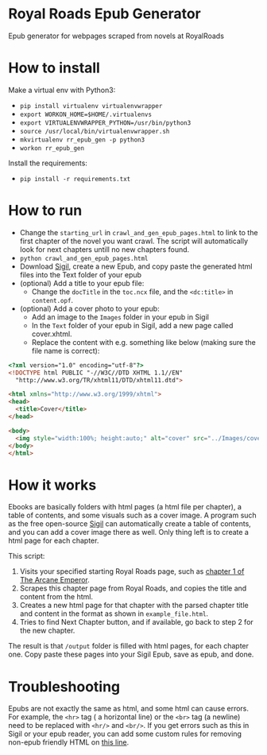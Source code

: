 # Royal Roads Epub Generator

Epub generator for webpages scraped from novels at RoyalRoads

# How to install

Make a virtual env with Python3:

- `pip install virtualenv virtualenvwrapper`
- `export WORKON_HOME=$HOME/.virtualenvs`
- `export VIRTUALENVWRAPPER_PYTHON=/usr/bin/python3`
- `source /usr/local/bin/virtualenvwrapper.sh`
- `mkvirtualenv rr_epub_gen -p python3`
- `workon rr_epub_gen`

Install the requirements:

- `pip install -r requirements.txt`

# How to run

- Change the `starting_url` in `crawl_and_gen_epub_pages.html` to link to the first chapter of the novel you want crawl. The script will automatically look for next chapters untill no new chapters found.
- `python crawl_and_gen_epub_pages.html`
- Download [Sigil](https://sigil-ebook.com/), create a new Epub, and copy paste the generated html files into the Text folder of your epub 
- (optional) Add a title to your epub file:
    - Change the `docTitle` in the `toc.ncx` file, and the `<dc:title>` in `content.opf`. 
- (optional) Add a cover photo to your epub:
    - Add an image to the `Images` folder in your epub in Sigil
    - In the `Text` folder of your epub in Sigil, add a new page called cover.xhtml. 
    - Replace the content with e.g. something like below (making sure the file name is correct):
```html
<?xml version="1.0" encoding="utf-8"?>
<!DOCTYPE html PUBLIC "-//W3C//DTD XHTML 1.1//EN"
  "http://www.w3.org/TR/xhtml11/DTD/xhtml11.dtd">

<html xmlns="http://www.w3.org/1999/xhtml">
<head>
  <title>Cover</title>
</head>

<body>
  <img style="width:100%; height:auto;" alt="cover" src="../Images/cover.png"/>
</body>
</html> 
```


# How it works

Ebooks are basically folders with html pages (a html file per chapter), a table of contents, and some visuals such as a cover image.
A program such as the free open-source [Sigil](https://sigil-ebook.com/) can automatically create a table of contents, and you can add a cover image there as well. Only thing left is to create a html page for each chapter.

This script:

1. Visits your specified starting Royal Roads page, such as [chapter 1 of The Arcane Emperor](https://www.royalroad.com/fiction/8463/the-arcane-emperor/chapter/94620/chapter-1-new-beginnings).
2. Scrapes this chapter page from Royal Roads, and copies the title and content from the html.
3. Creates a new html page for that chapter with the parsed chapter title and content in the format as shown in `example_file.html`.
4. Tries to find Next Chapter button, and if available, go back to step 2 for the new chapter.

The result is that `/output` folder is filled with html pages, for each chapter one. Copy paste these pages into your Sigil Epub, save as epub, and done.

# Troubleshooting
Epubs are not exactly the same as html, and some html can cause errors. For example, the `<hr>` tag ( a horizontal line) or the `<br>` tag (a newline) need to be replaced with `<hr/>` and `<br/>`. 
If you get errors such as this in Sigil or your epub reader, you can add some custom rules for removing non-epub friendly HTML on [this line](https://github.com/thaije/rr_epub_generator/blob/main/crawl_and_gen_epub_pages.py#L58).
